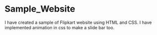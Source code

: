 # Sample_Website
I have created a sample of Flipkart website using HTML and CSS. I have implemented animation in css to make a slide bar too.
